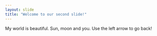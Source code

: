 ```yaml
---
layout: slide
title: "Welcome to our second slide!"
---
```

My world is beautiful.
Sun, moon and you.
Use the left arrow to go back!
